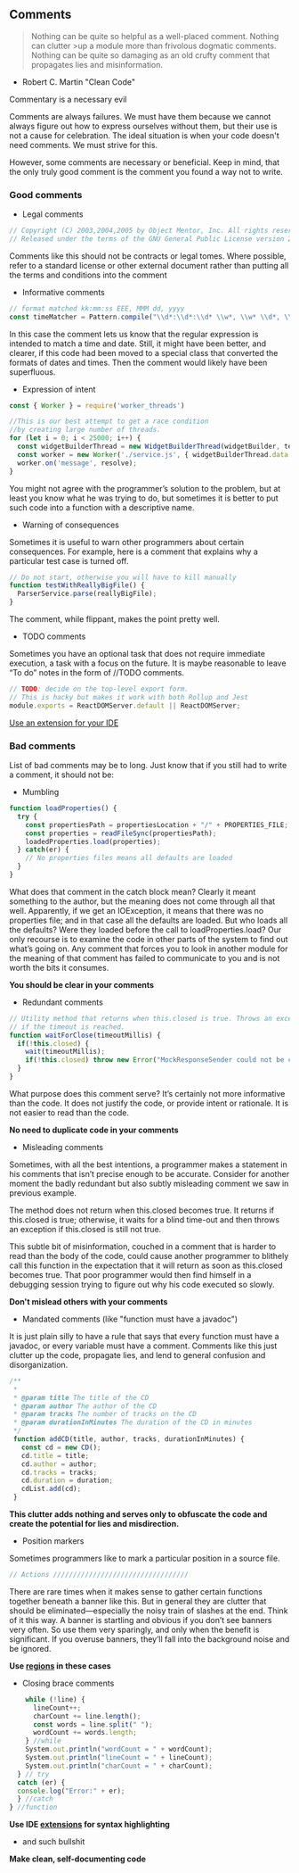 ## Comments

>Nothing can be quite so helpful as a well-placed comment. Nothing can clutter >up a module more than frivolous dogmatic comments. Nothing can be quite so damaging as an old crufty comment that propagates lies and misinformation.
 - Robert C. Martin "Clean Code"
 
Commentary is a necessary evil

Comments are always failures. We must have them because we cannot always figure out how to express ourselves without them, but their use is not a cause for celebration. The ideal situation is when your code doesn't need comments. We must strive for this.

However, some comments are necessary or beneficial. Keep in mind, that the only truly good comment is the comment you found a way not to write.

### Good comments
* Legal comments

```javascript
// Copyright (C) 2003,2004,2005 by Object Mentor, Inc. All rights reserved.
// Released under the terms of the GNU General Public License version 2 or later.
```

Comments like this should not be contracts or legal tomes. Where possible, refer to a standard license or other external document rather than putting all the terms and conditions into the comment

* Informative comments

```javascript
// format matched kk:mm:ss EEE, MMM dd, yyyy
const timeMatcher = Pattern.compile("\\d*:\\d*:\\d* \\w*, \\w* \\d*, \\d*");
```

In this case the comment lets us know that the regular expression is intended to match a time and date. Still, it might have been better, and clearer, if this code had been moved to a special class that converted the formats of dates and times. Then the comment would likely have been superfluous.

* Expression of intent

```javascript
const { Worker } = require('worker_threads')

//This is our best attempt to get a race condition 
//by creating large number of threads. 
for (let i = 0; i < 25000; i++) { 
  const widgetBuilderThread = new WidgetBuilderThread(widgetBuilder, text, parent, failFlag); 
  const worker = new Worker('./service.js', { widgetBuilderThread.data });
  worker.on('message', resolve);
}
```

You might not agree with the programmer’s solution to the problem, but at least you know what he was trying to do, but sometimes it is better to put such code into a function with a descriptive name.

* Warning of consequences
  
Sometimes it is useful to warn other programmers about certain consequences. For example, here is a comment that explains why a particular test case is turned off. 

```javascript
// Do not start, otherwise you will have to kill manually
function testWithReallyBigFile() {
  ParserService.parse(reallyBigFile);
}
```

The comment, while flippant, makes the point pretty well. 

* TODO comments

Sometimes you have an optional task that does not require immediate execution, a task with a focus on the future. It is maybe reasonable to leave “To do” notes in the form of //TODO comments. 

```javascript
// TODO: decide on the top-level export form.
// This is hacky but makes it work with both Rollup and Jest
module.exports = ReactDOMServer.default || ReactDOMServer;
```

[Use an extension for your IDE](https://marketplace.visualstudio.com/items?itemName=wayou.vscode-todo-highlight)

### Bad comments
List of bad comments may be to long. Just know that if you still had to write a comment, it should not be:

* Mumbling

```javascript
function loadProperties() {
  try {
    const propertiesPath = propertiesLocation + "/" + PROPERTIES_FILE;
    const properties = readFileSync(propertiesPath);
    loadedProperties.load(properties);
  } catch(er) {
    // No properties files means all defaults are loaded
  }
}
```

What does that comment in the catch block mean? Clearly it meant something to the author, but the meaning does not come through all that well. Apparently, if we get an IOException, it means that there was no properties file; and in that case all the defaults are loaded. But who loads all the defaults? Were they loaded before the call to
loadProperties.load?
Our only recourse is to examine the code in other parts of the system to find out what’s going on. Any comment that forces you to look in another module for the meaning of that comment has failed to communicate to you and is not worth the bits it consumes. 

**You should be clear in your comments**

* Redundant comments

```javascript
// Utility method that returns when this.closed is true. Throws an exception
// if the timeout is reached.
function waitForClose(timeoutMillis) {
  if(!this.closed) {
    wait(timeoutMillis);
    if(!this.closed) throw new Error("MockResponseSender could not be closed");
  }
}
```

What purpose does this comment serve? It’s certainly not more informative than the code. It does not justify the code, or provide intent or rationale. It is not easier to read than the code.

**No need to duplicate code in your comments**

* Misleading comments

Sometimes, with all the best intentions, a programmer makes a statement in his comments that isn’t precise enough to be accurate. Consider for another moment the badly redundant but also subtly misleading comment we saw in previous example.

The method does not return when this.closed becomes true. It returns if this.closed is true; otherwise, it waits for a blind time-out and then throws an exception if this.closed is still not true.

This subtle bit of misinformation, couched in a comment that is harder to read than the body of the code, could cause another programmer to blithely call this function in the expectation that it will return as soon as this.closed becomes true. That poor programmer would then find himself in a debugging session trying to figure out why his code executed so slowly.

**Don't mislead others with your comments**

* Mandated comments (like "function must have a javadoc")

It is just plain silly to have a rule that says that every function must have a javadoc, or every variable must have a comment. Comments like this just clutter up the code, propagate lies, and lend to general confusion and disorganization. 

```javascript
/**
 *
 * @param title The title of the CD
 * @param author The author of the CD
 * @param tracks The number of tracks on the CD
 * @param durationInMinutes The duration of the CD in minutes
 */
 function addCD(title, author, tracks, durationInMinutes) {
   const cd = new CD();
   cd.title = title;
   cd.author = author;
   cd.tracks = tracks;
   cd.duration = duration;
   cdList.add(cd);
 }
```

**This clutter adds nothing and serves only to obfuscate the code and create the potential for lies and misdirection.**

* Position markers

Sometimes programmers like to mark a particular position in a source file. 
```javascript
// Actions //////////////////////////////////
```

There are rare times when it makes sense to gather certain functions together beneath a banner like this. But in general they are clutter that should be eliminated—especially the noisy train of slashes at the end.
Think of it this way. A banner is startling and obvious if you don’t see banners very often. So use them very sparingly, and only when the benefit is significant. If you overuse banners, they’ll fall into the background noise and be ignored.

**Use [regions](https://marketplace.visualstudio.com/items?itemName=mihelcic.colored-regions) in these cases**

* Closing brace comments 

```javascript
    while (!line) {
      lineCount++;
      charCount += line.length();
      const words = line.split(" ");
      wordCount += words.length;
    } //while
    System.out.println("wordCount = " + wordCount);
    System.out.println("lineCount = " + lineCount);
    System.out.println("charCount = " + charCount);
  } // try
  catch (er) {
  console.log("Error:" + er);
  } //catch
} //function
```

**Use IDE [extensions](https://marketplace.visualstudio.com/items?itemName=2gua.rainbow-brackets) for syntax highlighting**
 
* and such bullshit

**Make clean, self-documenting code**
